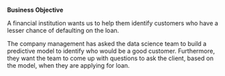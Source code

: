 **Business Objective**

A financial institution wants us to help them identify customers who have a lesser chance of defaulting on the loan.

The company management has asked the data science team to build a predictive model to identify who would be a good customer. Furthermore, they want the team to come up with questions to ask the client, based on the model, when they are applying for loan.
